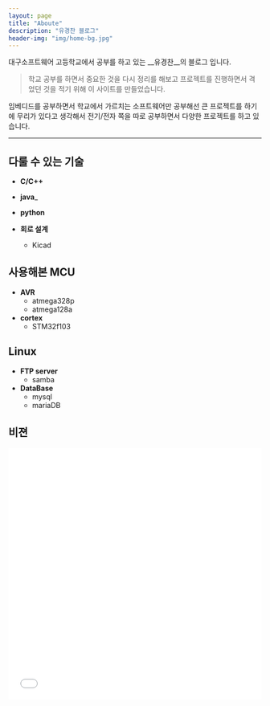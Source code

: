 ```yaml
---
layout: page
title: "Aboute"
description: "유경찬 블로그"
header-img: "img/home-bg.jpg"
---
```


대구소프트웨어 고등학교에서 공부를 하고 있는 __유경찬__의 블로그 입니다. 

> 학교 공부를 하면서 중요한 것을 다시 정리를 해보고 프로젝트를 진행하면서 격었던 것을 적기 위해 이 사이트를 만들었습니다.


임베디드를 공부하면서 학교에서 가르치는 소프트웨어만 공부해선 큰 프로젝트를 하기에 무리가 있다고 생각해서 전기/전자 쪽을 따로 공부하면서 다양한 프로젝트를 하고 있습니다.


----------

## 다룰 수 있는 기술
 
* __C/C++__
* __java___
* __python__

* __회로 설계__
	* Kicad


## 사용해본 MCU

* __AVR__
	* atmega328p
	* atmega128a
* __cortex__
	* STM32f103

## Linux

* __FTP server__
	* samba
* __DataBase__
	* mysql
	* mariaDB

## 비젼

<embed src="/_posts/2019-02-06-mission/" height="500px" width="100%">